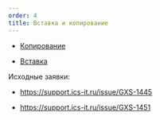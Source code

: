 ```yaml
---
order: 4
title: Вставка и копирование
---
```


-  [Копирование](./../../../../upcoming-release/wysiwyg/concept/new_article_1/new_article_0.md)

-  [Вставка](./../../../../upcoming-release/wysiwyg/concept/new_article_1/new_article_1.md)





Исходные заявки:

-  <https://support.ics-it.ru/issue/GXS-1445>

-  <https://support.ics-it.ru/issue/GXS-1451>